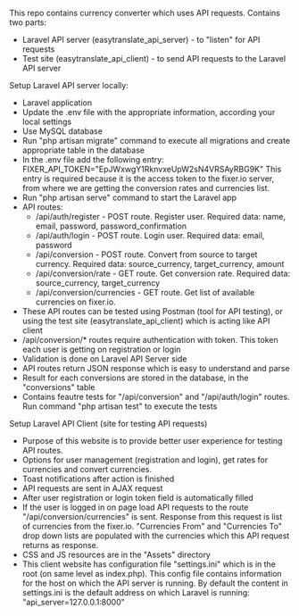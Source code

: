 This repo contains currency converter which uses API requests. Contains two parts:
- Laravel API server (easytranslate_api_server) - to "listen" for API requests
- Test site (easytranslate_api_client) - to send API requests to the Laravel API server

Setup Laravel API server locally:
- Laravel application
- Update the .env file with the appropriate information, according your local settings
- Use MySQL database
- Run "php artisan migrate" command to execute all migrations and create appropriate table in the database
- In the .env file add the following entry:
	FIXER_API_TOKEN="EpJWxwgY1RknvxeUpW2sN4VRSAyRBG9K"
	This entry is required because it is the access token to the fixer.io server, from where we are getting the conversion rates and currencies list.
- Run "php artisan serve" command to start the Laravel app	
- API routes:
	- /api/auth/register - POST route. Register user. Required data: name, email, password, password_confirmation
	- /api/auth/login - POST route. Login user. Required data: email, password
	- /api/conversion - POST route. Convert from source to target currency. Required data: source_currency, target_currency, amount
	- /api/conversion/rate - GET route. Get conversion rate. Required data: source_currency, target_currency
	- /api/conversion/currencies - GET route. Get list of available currencies on fixer.io.	
- These API routes can be tested using Postman (tool for API testing), or using the test site (easytranslate_api_client) which is acting like API client
- /api/conversion/* routes require authentication with token. This token each user is getting on registration or login
- Validation is done on Laravel API Server side
- API routes return JSON response which is easy to understand and parse
- Result for each conversions are stored in the database, in the "conversions" table
- Contains feautre tests for "/api/conversion" and "/api/auth/login" routes. Run command "php artisan test" to execute the tests

Setup Laravel API Client (site for testing API requests)
- Purpose of this website is to provide better user experience for testing API routes.
- Options for user management (registration and login), get rates for currencies and convert currencies.
- Toast notifications after action is finished
- API requests are sent in AJAX request
- After user registration or login token field is automatically filled
- If the user is logged in on page load API requests to the route "/api/conversion/currencies" is sent. Response from this request is list of currencies from the fixer.io. 
  "Currencies From" and "Currencies To" drop down lists are populated with the currencies which this API request returns as response.
- CSS and JS resources are in the "Assets" directory
- This client website has configuration file "settings.ini" which is in the root (on same level as index.php). This config file contains information for the host on which the API server is running. 
  By default the content in settings.ini is the default address on which Laravel is running:
  "api_server=127.0.0.1:8000"
  